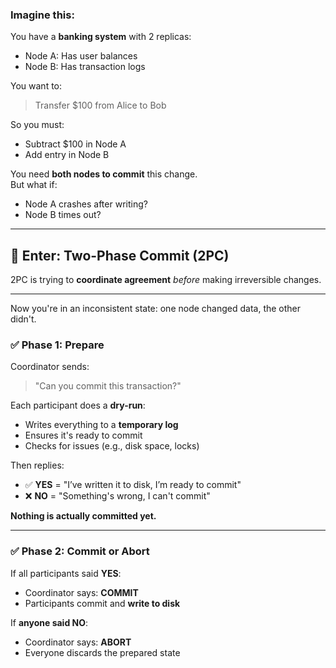 
### Imagine this:

You have a **banking system** with 2 replicas:

- Node A: Has user balances
- Node B: Has transaction logs

You want to:

> Transfer $100 from Alice to Bob

So you must:

- Subtract $100 in Node A
- Add entry in Node B

You need **both nodes to commit** this change.  
But what if:

- Node A crashes after writing?
- Node B times out?
---
## 🧠 Enter: Two-Phase Commit (2PC)

2PC is trying to **coordinate agreement** _before_ making irreversible changes.

---

Now you're in an inconsistent state: one node changed data, the other didn't.
### ✅ Phase 1: Prepare

Coordinator sends:

> "Can you commit this transaction?"

Each participant does a **dry-run**:

- Writes everything to a **temporary log**
- Ensures it's ready to commit
- Checks for issues (e.g., disk space, locks)

Then replies:

- ✅ **YES** = "I’ve written it to disk, I’m ready to commit"
- ❌ **NO** = "Something's wrong, I can't commit"

**Nothing is actually committed yet.**

---

### ✅ Phase 2: Commit or Abort

If all participants said **YES**:

- Coordinator says: **COMMIT**
- Participants commit and **write to disk**

If **anyone said NO**:

- Coordinator says: **ABORT**
- Everyone discards the prepared state